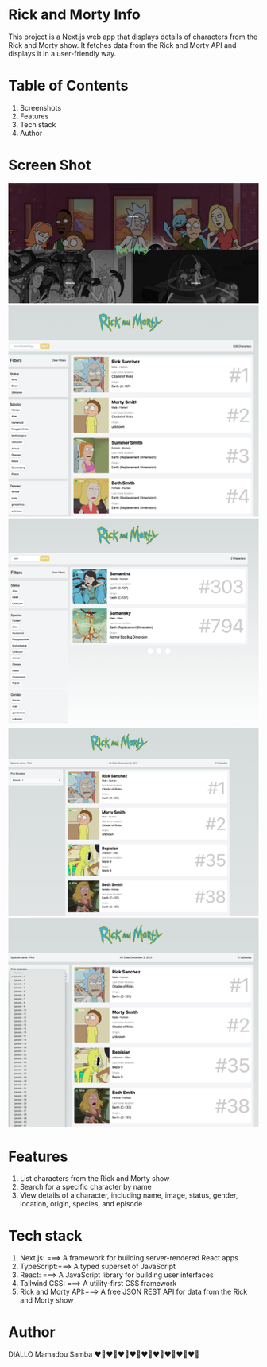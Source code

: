 # Rick and Morty Info

This project is a Next.js web app that displays details of characters from the Rick and Morty show. It fetches data from the Rick and Morty API and displays it in a user-friendly way.

# Table of Contents

1. Screenshots
2. Features
3. Tech stack
4. Author

# Screen Shot

![sreen-1: ](./1.png)
![sreen-1: ](./2.png)
![sreen-1: ](./3.png)
![sreen-1: ](./4.png)
![sreen-1: ](./5.png)

# Features

1. List characters from the Rick and Morty show
2. Search for a specific character by name
3. View details of a character, including name, image, status, gender, location, origin, species, and episode

# Tech stack

1. Next.js: ===> A framework for building server-rendered React apps
2. TypeScript:===> A typed superset of JavaScript
3. React: ===> A JavaScript library for building user interfaces
4. Tailwind CSS: ===> A utility-first CSS framework
5. Rick and Morty API:===> A free JSON REST API for data from the Rick and Morty show

# Author

DIALLO Mamadou Samba ❤️‍🔥❤️‍🔥❤️‍🔥❤️‍🔥❤️‍🔥❤️‍🔥❤️‍🔥❤️‍🔥❤️‍🔥
